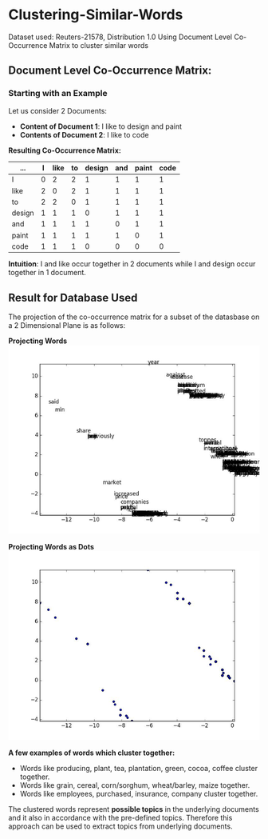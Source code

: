 ﻿# Clustering-Similar-Words
Dataset used: Reuters-21578, Distribution 1.0
Using Document Level Co-Occurrence Matrix to cluster similar words

## Document Level Co-Occurrence Matrix:

### Starting with an Example
Let us consider 2 Documents:
* **Content of Document 1**: I like to design and paint
* **Contents of Document 2**: I like to code

**Resulting Co-Occurrence Matrix:**

| ... | I | like | to | design | and | paint | code |
| --- | --- | --- | --- | --- | --- | --- | --- |
| I | 0 | 2 | 2 | 1 | 1 | 1 | 1 |
| like | 2 | 0 | 2 | 1 | 1 | 1 | 1 |
| to | 2 | 2 | 0 | 1 | 1 | 1 | 1 |
| design | 1 | 1 | 1 | 0 | 1 | 1 | 1 |
| and | 1 | 1 | 1 | 1 | 0 | 1 | 1 |
| paint | 1 | 1 | 1 | 1 | 1 | 0 | 1 |
| code | 1 | 1 | 1 | 0 | 0 | 0 | 0 |

**Intuition**: I and like occur together in 2 documents while I and design occur together in 1 document.

## Result for Database Used

The projection of the co-occurrence matrix for a subset of the datasbase on a 2 Dimensional Plane is as follows:

**Projecting Words**
![alt text](https://github.com/shubhi-sareen/Clustering-Similar-Words/blob/master/img/words.jpg "Word Projection in 2-D")

**Projecting Words as Dots**
![alt text](https://github.com/shubhi-sareen/Clustering-Similar-Words/blob/master/img/dots.jpg "Words Projected as Dots in 2-D")



**A few examples of words which cluster together:**
* Words like producing, plant, tea, plantation, green, cocoa, coffee cluster together.
* Words like grain, cereal, corn/sorghum, wheat/barley, maize together.
* Words like employees, purchased, insurance, company cluster together.

The clustered words represent **possible topics** in the underlying documents and it also in accordance with the pre-defined topics. Therefore this approach can be used to extract topics from underlying documents.
